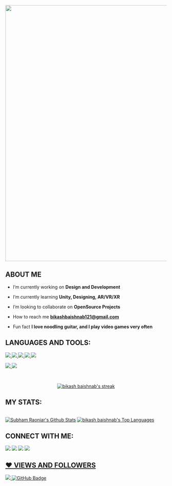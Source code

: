 <p><img align= "middle" src="https://github.com/30-bikash/30-bikash/blob/main/BANNER.gif" width="800"/></p>



##     ABOUT ME

-  I’m currently working on **Design and Development**

-  I’m currently learning **Unity, Designing, AR/VR/XR**

-  I’m looking to collaborate on **OpenSource Projects**

-  How to reach me **bikashbaishnab121@gmail.com**

-  Fun fact **I love noodling guitar, and I play video games very often**

##  LANGUAGES AND TOOLS:

<p float="left"> 
    <a href="https://www.java.com" target="_blank"> <img src="https://img.icons8.com/color/48/000000/java-coffee-cup-logo.png"/> 
    </a>
    <a href="https://developer.mozilla.org/en-US/docs/Web/JavaScript" target="_blank"> <img src="https://img.icons8.com/color/48/000000/javascript.png"/> </a>
    <a href="https://www.w3.org/html/" target="_blank"> <img src="https://img.icons8.com/color/48/000000/html-5.png"/> </a> 
    <a href="https://www.w3schools.com/css/" target="_blank"> <img src="https://img.icons8.com/color/48/000000/css3.png"/> </a>
    <a href="https://www.python.org" target="_blank"> <img src="https://img.icons8.com/color/48/000000/python.png"/> </a> 


<a href="https://git-scm.com/" target="_blank"> <img src="https://img.icons8.com/color/48/000000/git.png"/> </a>
<a href="https://www.googleadservices.com/pagead/aclk?sa=L&ai=DChcSEwjwsfGijJ_0AhVLHSsKHVrTCYcYABAAGgJzZg&ohost=www.google.com&cid=CAESQeD2LoC8UCGmvLIa7gGX9N75vRSh2tthdodlf9sJX2dRmAkFAqCaQqFaXR9DGiaA3AwRR3_N293WftzsF1mDuA6o&sig=AOD64_3lyCVkPifxZ1BQhkWh9ohX_KnwgA&q&adurl&ved=2ahUKEwin_OiijJ_0AhUVxzgGHXobCBUQ0Qx6BAgCEAE" target="_blank"> <img src="https://img.icons8.com/ios-filled/50/000000/unity.png"/>

</p>

<!-- [![React Badge](https://img.shields.io/badge/-React-61DBFB?style=for-the-badge&labelColor=black&logo=react&logoColor=61DBFB)](#)  [![Javascript Badge](https://img.shields.io/badge/-Javascript-F0DB4F?style=for-the-badge&labelColor=black&logo=javascript&logoColor=F0DB4F)](#) [![Typescript Badge](https://img.shields.io/badge/-Typescript-007acc?style=for-the-badge&labelColor=black&logo=typescript&logoColor=007acc)](#) [![Nodejs Badge](https://img.shields.io/badge/-Nodejs-3C873A?style=for-the-badge&labelColor=black&logo=node.js&logoColor=3C873A)](#) [![GraphQL Badge](https://img.shields.io/badge/-GraphQl-e535ab?style=for-the-badge&labelColor=black&logo=node.js&logoColor=e535ab)](#) -->
<br/>

<p align="center">

   <a href="https://github.com/30-bikash/github-readme-streak-stats">
        <img title="🔥 Get streak stats for your profile at git.io/streak-stats" alt="bikash baishnab's streak" src="https://github-readme-streak-stats.herokuapp.com/?user=30-bikash&theme=chartreuse-dark"/>
    </a>
</p>

## MY STATS:

  <br/>
    <a href="https://github.com/30-bikash/github-readme-stats"><img alt="Subham Raoniar's Github Stats" src="https://github-readme-stats.vercel.app/api?username=30-bikash&show_icons=true&count_private=true&theme=chartreuse-dark" /></a>
  <a href="https://github.com/30-bikash/github-readme-stats"><img alt="bikash baishnab's Top Languages" src="https://github-readme-stats.vercel.app/api/top-langs/?username=30-bikash&langs_count=8&count_private=true&layout=compact&theme=react&hide_border=true&bg_color=0D1117" /></a>
  <br/>
  


## CONNECT WITH ME:

<p align="left">

<a href = "https://www.linkedin.com/in/bikash-baishnab-813872192/"><img src="https://img.icons8.com/fluent/48/000000/linkedin.png"/></a>
<a href = https://twitter.com/Bikash_30)><img src="https://img.icons8.com/fluent/48/000000/twitter.png"/></a>
<a href = "https://www.instagram.com/___bikash30___/"><img src="https://img.icons8.com/fluent/48/000000/instagram-new.png"/></a>
<a href = "https://dev.to/30bikash"><img src="https://img.icons8.com/windows/64/000000/dev.png"/>
</p>

## ❤ VIEWS AND FOLLOWERS

<a href="https://github.com/Meghna-DAS/github-profile-views-counter">
    <img src="https://komarev.com/ghpvc/?username=30-bikash&color=lightgrey">
</a>
<a href="https://github.com/30-bikash?tab=followers"><img src="https://img.shields.io/github/followers/30-bikash?label=Followers&style=social" alt="GitHub Badge"></a>
